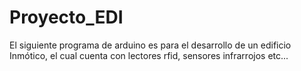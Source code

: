 # Proyecto_EDI
El siguiente programa de arduino es para el desarrollo de un edificio Inmótico, el cual cuenta con lectores rfid, sensores infrarrojos etc...
